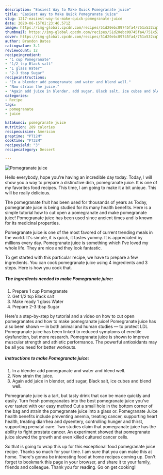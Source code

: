 ```yaml
---
description: "Easiest Way to Make Quick Pomegranate juice"
title: "Easiest Way to Make Quick Pomegranate juice"
slug: 1217-easiest-way-to-make-quick-pomegranate-juice
date: 2020-06-15T02:23:46.571Z
image: https://img-global.cpcdn.com/recipes/51d20ebc09745fa4/751x532cq70/pomegranate-juice-recipe-main-photo.jpg
thumbnail: https://img-global.cpcdn.com/recipes/51d20ebc09745fa4/751x532cq70/pomegranate-juice-recipe-main-photo.jpg
cover: https://img-global.cpcdn.com/recipes/51d20ebc09745fa4/751x532cq70/pomegranate-juice-recipe-main-photo.jpg
author: Brandon Bates
ratingvalue: 3.1
reviewcount: 12
recipeingredient:
- "1 cup Pomegranate"
- "1/2 tsp Black salt"
- "1 glass Water"
- "2-3 tbsp Sugar"
recipeinstructions:
- "In a blender add pomegranate and water and blend well."
- "Now strain the juice."
- "Again add juice in blender, add sugar, Black salt, ice cubes and blend well."
categories:
- Recipe
tags:
- pomegranate
- juice

katakunci: pomegranate juice 
nutrition: 289 calories
recipecuisine: American
preptime: "PT12M"
cooktime: "PT32M"
recipeyield: "3"
recipecategory: Dessert

---
```



![Pomegranate juice](https://img-global.cpcdn.com/recipes/51d20ebc09745fa4/751x532cq70/pomegranate-juice-recipe-main-photo.jpg)

Hello everybody, hope you're having an incredible day today. Today, I will show you a way to prepare a distinctive dish, pomegranate juice. It is one of my favorites food recipes. This time, I am going to make it a bit unique. This will be really delicious.

The pomegranate fruit has been used for thousands of years as Today, pomegranate juice is being studied for its many health benefits. Here is a simple tutorial how to cut open a pomegranate and make pomegranate juice! Pomegranate juice has been used since ancient times and is known for its medicinal properties.

Pomegranate juice is one of the most favored of current trending meals in the world. It's simple, it is quick, it tastes yummy. It is appreciated by millions every day. Pomegranate juice is something which I've loved my whole life. They are nice and they look fantastic.


To get started with this particular recipe, we have to prepare a few ingredients. You can cook pomegranate juice using 4 ingredients and 3 steps. Here is how you cook that.

<!--inarticleads1-->

##### The ingredients needed to make Pomegranate juice:

1. Prepare 1 cup Pomegranate
1. Get 1/2 tsp Black salt
1. Make ready 1 glass Water
1. Prepare 2-3 tbsp Sugar


Here&#39;s a step-by-step by tutorial and a video on how to cut open pomegranates and how to make pomegranate juice! Pomegranate juice has also been shown — in both animal and human studies — to protect LDL Pomegranate juice has been linked to reduced symptoms of erectile dysfunction, but more research. Pomegranate juice is shown to improve muscular strength and athletic performance. The powerful antioxidants may be all you need for better workouts. 

<!--inarticleads2-->

##### Instructions to make Pomegranate juice:

1. In a blender add pomegranate and water and blend well.
1. Now strain the juice.
1. Again add juice in blender, add sugar, Black salt, ice cubes and blend well.


Pomegranate juice is a tart, but tasty drink that can be made quickly and easily. Turn fresh pomegranates into the best pomegranate juice you&#39;ve ever tasted with our easy method Cut a small hole in the bottom corner of the bag and strain the pomegranate juice into a glass or. Pomegranate Juice health benefits include preventing anemia, treating cancer, supporting heart health, treating diarrhea and dysentery, controlling hunger and thirst, supporting prenatal care. Two studies claim that pomegranate juice has the ability to fight prostate cancer. An experiment showed that pomegranate juice slowed the growth and even killed cultured cancer cells. 

So that is going to wrap this up for this exceptional food pomegranate juice recipe. Thanks so much for your time. I am sure that you can make this at home. There's gonna be interesting food at home recipes coming up. Don't forget to bookmark this page in your browser, and share it to your family, friends and colleague. Thank you for reading. Go on get cooking!
